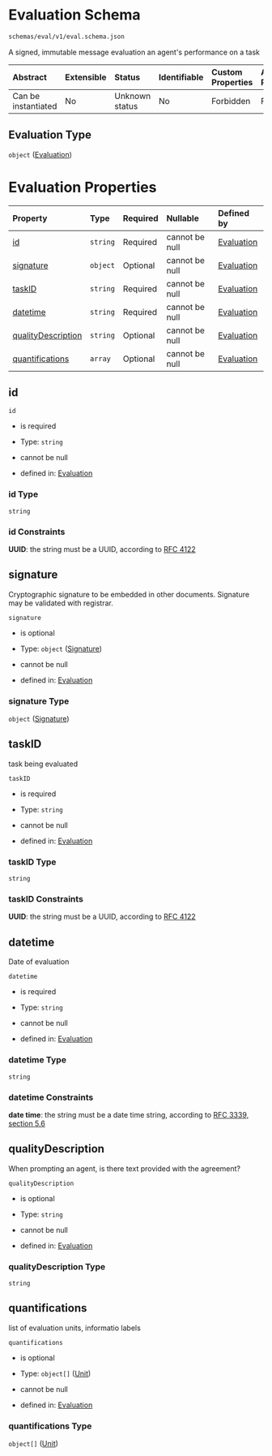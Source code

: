 # Evaluation Schema

```txt
schemas/eval/v1/eval.schema.json
```

A signed, immutable message evaluation an agent's performance on a task

| Abstract            | Extensible | Status         | Identifiable | Custom Properties | Additional Properties | Access Restrictions | Defined In                                                                                                 |
| :------------------ | :--------- | :------------- | :----------- | :---------------- | :-------------------- | :------------------ | :--------------------------------------------------------------------------------------------------------- |
| Can be instantiated | No         | Unknown status | No           | Forbidden         | Forbidden             | none                | [eval.schema.json](../../https:/hai.ai/schemas/=./schemas/eval/v1/eval.schema.json "open original schema") |

## Evaluation Type

`object` ([Evaluation](eval.md))

# Evaluation Properties

| Property                                  | Type     | Required | Nullable       | Defined by                                                                                                                   |
| :---------------------------------------- | :------- | :------- | :------------- | :--------------------------------------------------------------------------------------------------------------------------- |
| [id](#id)                                 | `string` | Required | cannot be null | [Evaluation](eval-properties-id.md "schemas/eval/v1/eval.schema.json#/properties/id")                                        |
| [signature](#signature)                   | `object` | Optional | cannot be null | [Evaluation](header-properties-signature-1.md "schemas/components/signature/v1/signature.schema.json#/properties/signature") |
| [taskID](#taskid)                         | `string` | Required | cannot be null | [Evaluation](eval-properties-taskid.md "schemas/eval/v1/eval.schema.json#/properties/taskID")                                |
| [datetime](#datetime)                     | `string` | Required | cannot be null | [Evaluation](eval-properties-datetime.md "schemas/eval/v1/eval.schema.json#/properties/datetime")                            |
| [qualityDescription](#qualitydescription) | `string` | Optional | cannot be null | [Evaluation](eval-properties-qualitydescription.md "schemas/eval/v1/eval.schema.json#/properties/qualityDescription")        |
| [quantifications](#quantifications)       | `array`  | Optional | cannot be null | [Evaluation](eval-properties-quantifications.md "schemas/eval/v1/eval.schema.json#/properties/quantifications")              |

## id



`id`

* is required

* Type: `string`

* cannot be null

* defined in: [Evaluation](eval-properties-id.md "schemas/eval/v1/eval.schema.json#/properties/id")

### id Type

`string`

### id Constraints

**UUID**: the string must be a UUID, according to [RFC 4122](https://tools.ietf.org/html/rfc4122 "check the specification")

## signature

Cryptographic signature to be embedded in other documents. Signature may be validated with registrar.

`signature`

* is optional

* Type: `object` ([Signature](header-properties-signature-1.md))

* cannot be null

* defined in: [Evaluation](header-properties-signature-1.md "schemas/components/signature/v1/signature.schema.json#/properties/signature")

### signature Type

`object` ([Signature](header-properties-signature-1.md))

## taskID

task being evaluated

`taskID`

* is required

* Type: `string`

* cannot be null

* defined in: [Evaluation](eval-properties-taskid.md "schemas/eval/v1/eval.schema.json#/properties/taskID")

### taskID Type

`string`

### taskID Constraints

**UUID**: the string must be a UUID, according to [RFC 4122](https://tools.ietf.org/html/rfc4122 "check the specification")

## datetime

Date of evaluation

`datetime`

* is required

* Type: `string`

* cannot be null

* defined in: [Evaluation](eval-properties-datetime.md "schemas/eval/v1/eval.schema.json#/properties/datetime")

### datetime Type

`string`

### datetime Constraints

**date time**: the string must be a date time string, according to [RFC 3339, section 5.6](https://tools.ietf.org/html/rfc3339 "check the specification")

## qualityDescription

When prompting an agent, is there text provided with the agreement?

`qualityDescription`

* is optional

* Type: `string`

* cannot be null

* defined in: [Evaluation](eval-properties-qualitydescription.md "schemas/eval/v1/eval.schema.json#/properties/qualityDescription")

### qualityDescription Type

`string`

## quantifications

list of evaluation units, informatio labels

`quantifications`

* is optional

* Type: `object[]` ([Unit](action-properties-units-unit.md))

* cannot be null

* defined in: [Evaluation](eval-properties-quantifications.md "schemas/eval/v1/eval.schema.json#/properties/quantifications")

### quantifications Type

`object[]` ([Unit](action-properties-units-unit.md))
